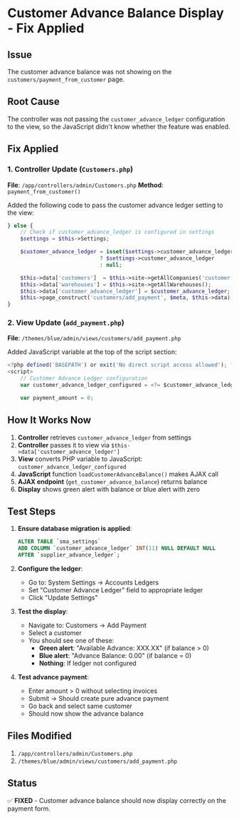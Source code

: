 # Customer Advance Balance Display - Fix Applied

## Issue

The customer advance balance was not showing on the `customers/payment_from_customer` page.

## Root Cause

The controller was not passing the `customer_advance_ledger` configuration to the view, so the JavaScript didn't know whether the feature was enabled.

## Fix Applied

### 1. Controller Update (`Customers.php`)

**File**: `/app/controllers/admin/Customers.php`
**Method**: `payment_from_customer()`

Added the following code to pass the customer advance ledger setting to the view:

```php
} else {
    // Check if customer_advance_ledger is configured in settings
    $settings = $this->Settings;

    $customer_advance_ledger = isset($settings->customer_advance_ledger) && !empty($settings->customer_advance_ledger)
                             ? $settings->customer_advance_ledger
                             : null;

    $this->data['customers']  = $this->site->getAllCompanies('customer');
    $this->data['warehouses'] = $this->site->getAllWarehouses();
    $this->data['customer_advance_ledger'] = $customer_advance_ledger;  // ← NEW LINE
    $this->page_construct('customers/add_payment', $meta, $this->data);
}
```

### 2. View Update (`add_payment.php`)

**File**: `/themes/blue/admin/views/customers/add_payment.php`

Added JavaScript variable at the top of the script section:

```javascript
<?php defined('BASEPATH') or exit('No direct script access allowed'); ?>
<script>
    // Customer Advance Ledger configuration
    var customer_advance_ledger_configured = <?= $customer_advance_ledger ? 'true' : 'false' ?>;  // ← NEW LINE

    var payment_amount = 0;
```

## How It Works Now

1. **Controller** retrieves `customer_advance_ledger` from settings
2. **Controller** passes it to view via `$this->data['customer_advance_ledger']`
3. **View** converts PHP variable to JavaScript: `customer_advance_ledger_configured`
4. **JavaScript** function `loadCustomerAdvanceBalance()` makes AJAX call
5. **AJAX endpoint** (`get_customer_advance_balance`) returns balance
6. **Display** shows green alert with balance or blue alert with zero

## Test Steps

1. **Ensure database migration is applied**:

   ```sql
   ALTER TABLE `sma_settings`
   ADD COLUMN `customer_advance_ledger` INT(11) NULL DEFAULT NULL
   AFTER `supplier_advance_ledger`;
   ```

2. **Configure the ledger**:

   - Go to: System Settings → Accounts Ledgers
   - Set "Customer Advance Ledger" field to appropriate ledger
   - Click "Update Settings"

3. **Test the display**:

   - Navigate to: Customers → Add Payment
   - Select a customer
   - You should see one of these:
     - **Green alert**: "Available Advance: XXX.XX" (if balance > 0)
     - **Blue alert**: "Advance Balance: 0.00" (if balance = 0)
     - **Nothing**: If ledger not configured

4. **Test advance payment**:
   - Enter amount > 0 without selecting invoices
   - Submit → Should create pure advance payment
   - Go back and select same customer
   - Should now show the advance balance

## Files Modified

1. `/app/controllers/admin/Customers.php`
2. `/themes/blue/admin/views/customers/add_payment.php`

## Status

✅ **FIXED** - Customer advance balance should now display correctly on the payment form.

